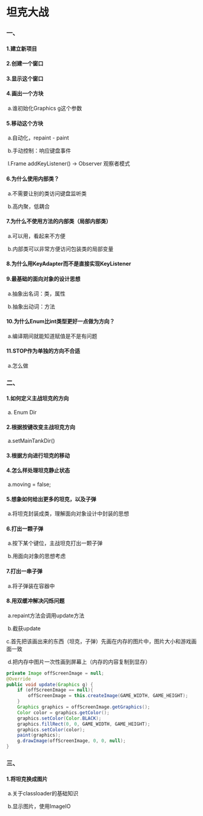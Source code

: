 # 坦克大战

### 一、

#### 1.建立新项目

#### 2.创建一个窗口

#### 3.显示这个窗口

#### 4.画出一个方块

​	a.谁初始化Graphics g这个参数

#### 5.移动这个方块

​	a.自动化，repaint - paint

​	b.手动控制：响应键盘事件

​		l.Frame addKeyListener() -> Observer 观察者模式

#### 6.为什么使用内部类？

​	a.不需要让别的类访问键盘监听类

​	b.高内聚，低耦合

#### 7.为什么不使用方法的内部类（局部内部类）

​	a.可以用，看起来不方便

​	b.内部类可以非常方便访问包装类的局部变量

#### 8.为什么用KeyAdapter而不是直接实现KeyListener

#### 9.最基础的面向对象的设计思想

​	a.抽象出名词：类，属性

​	b.抽象出动词：方法

#### 10.为什么Enum比int类型更好一点做为方向？

​	a.编译期间就能知道赋值是不是有问题

#### 11.STOP作为单独的方向不合适

​	a.怎么做

### 二、

#### 1.如何定义主战坦克的方向

​	a. Enum Dir

#### 2.根据按键改变主战坦克方向

​	a.setMainTankDir()

#### 3.根据方向进行坦克的移动

#### 4.怎么样处理坦克静止状态

​	a.moving = false;

#### 5.想象如何给出更多的坦克，以及子弹

​	a.将坦克封装成类，理解面向对象设计中封装的思想

#### 6.打出一颗子弹

​	a.按下某个键位，主战坦克打出一颗子弹

​	b.用面向对象的思想考虑

#### 7.打出一串子弹

​	a.将子弹装在容器中

#### 8.用双缓冲解决闪烁问题

​	a.repaint方法会调用update方法

​	b.截获update

​	c.首先把该画出来的东西（坦克，子弹）先画在内存的图片中，图片大小和游戏画面一致

​	d.把内存中图片一次性画到屏幕上（内存的内容复制到显存）

```java
private Image offScreenImage = null;
@Override
public void update(Graphics g) {
    if (offScreenImage == null){
        offScreenImage = this.createImage(GAME_WIDTH, GAME_HEIGHT);
    }
    Graphics graphics = offScreenImage.getGraphics();
    Color color = graphics.getColor();
    graphics.setColor(Color.BLACK);
    graphics.fillRect(0, 0, GAME_WIDTH, GAME_HEIGHT);
    graphics.setColor(color);
    paint(graphics);
    g.drawImage(offScreenImage, 0, 0, null);
}
```



### 三、

#### 1.将坦克换成图片

​	a.关于classloader的基础知识

​	b.显示图片，使用ImageIO

​	

